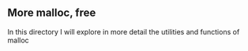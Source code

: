 More malloc, free
----------------
In this directory I will explore in more detail the utilities and functions of malloc